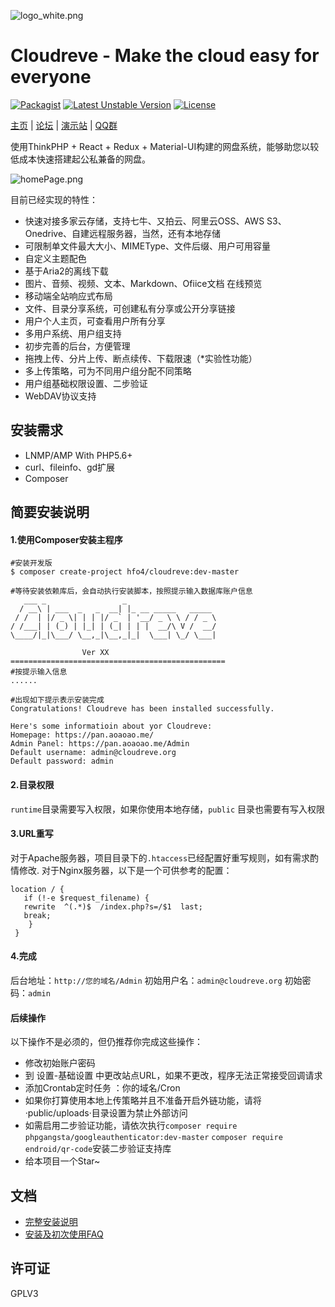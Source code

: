 ![logo_white.png](https://raw.githubusercontent.com/HFO4/Cloudreve/master/static/img/logo_white.png)

Cloudreve - Make the cloud easy for everyone
=========================
[![Packagist](https://img.shields.io/packagist/v/HFO4/Cloudreve.svg)](https://packagist.org/packages/hfo4/cloudreve)
[![Latest Unstable Version](https://poser.pugx.org/hfo4/cloudreve/v/unstable)](https://packagist.org/packages/hfo4/cloudreve)
[![License](https://poser.pugx.org/hfo4/cloudreve/license)](https://packagist.org/packages/hfo4/cloudreve)

[主页](https://cloudreve.org) | [论坛](https://forum.cloudreve.org) | [演示站](https://drive.aoaoao.me) | [QQ群](https://jq.qq.com/?_wv=1027&k=5TX6sJY)

使用ThinkPHP + React + Redux + Material-UI构建的网盘系统，能够助您以较低成本快速搭建起公私兼备的网盘。

![homePage.png](https://i.loli.net/2019/03/16/5c8cac3ca7f61.png)

目前已经实现的特性：

* 快速对接多家云存储，支持七牛、又拍云、阿里云OSS、AWS S3、Onedrive、自建远程服务器，当然，还有本地存储
* 可限制单文件最大大小、MIMEType、文件后缀、用户可用容量
* 自定义主题配色
* 基于Aria2的离线下载
* 图片、音频、视频、文本、Markdown、Ofiice文档 在线预览
* 移动端全站响应式布局
* 文件、目录分享系统，可创建私有分享或公开分享链接
* 用户个人主页，可查看用户所有分享
* 多用户系统、用户组支持
* 初步完善的后台，方便管理
* 拖拽上传、分片上传、断点续传、下载限速（*实验性功能）
* 多上传策略，可为不同用户组分配不同策略
* 用户组基础权限设置、二步验证
* WebDAV协议支持


安装需求
------------
* LNMP/AMP With PHP5.6+
* curl、fileinfo、gd扩展
* Composer

简要安装说明
------------

#### 1.使用Composer安装主程序
```
#安装开发版
$ composer create-project hfo4/cloudreve:dev-master
```

```
#等待安装依赖库后，会自动执行安装脚本，按照提示输入数据库账户信息
   ___ _                 _                    
  / __\ | ___  _   _  __| |_ __ _____   _____ 
 / /  | |/ _ \| | | |/ _` | '__/ _ \ \ / / _ \
/ /___| | (_) | |_| | (_| | | |  __/\ V /  __/
\____/|_|\___/ \__,_|\__,_|_|  \___| \_/ \___| 
        
                Ver XX
================================================
#按提示输入信息
......
```

```
#出现如下提示表示安装完成
Congratulations! Cloudreve has been installed successfully.

Here's some informatioin about yor Cloudreve:
Homepage: https://pan.aoaoao.me/
Admin Panel: https://pan.aoaoao.me/Admin
Default username: admin@cloudreve.org
Default password: admin
```

#### 2.目录权限
`runtime`目录需要写入权限，如果你使用本地存储，`public` 目录也需要有写入权限

#### 3.URL重写
对于Apache服务器，项目目录下的`.htaccess`已经配置好重写规则，如有需求酌情修改.
对于Nginx服务器，以下是一个可供参考的配置：
```
location / {
   if (!-e $request_filename) {
   rewrite  ^(.*)$  /index.php?s=/$1  last;
   break;
    }
 }
```

#### 4.完成
后台地址：`http://您的域名/Admin` 初始用户名：`admin@cloudreve.org` 初始密码：`admin`
#### 后续操作
以下操作不是必须的，但仍推荐你完成这些操作：
* 修改初始账户密码
* 到 设置-基础设置 中更改站点URL，如果不更改，程序无法正常接受回调请求
* 添加Crontab定时任务 ：你的域名/Cron
* 如果你打算使用本地上传策略并且不准备开启外链功能，请将·public/uploads·目录设置为禁止外部访问
* 如需启用二步验证功能，请依次执行`composer require phpgangsta/googleauthenticator:dev-master` `composer require endroid/qr-code`安装二步验证支持库
* 给本项目一个Star~

文档
------------
* [完整安装说明](https://github.com/HFO4/Cloudreve/wiki/%E5%AE%89%E8%A3%85%E8%AF%B4%E6%98%8E)
* [安装及初次使用FAQ](https://github.com/HFO4/Cloudreve/wiki/%E5%AE%89%E8%A3%85%E5%8F%8A%E5%88%9D%E6%AC%A1%E4%BD%BF%E7%94%A8FAQ)

许可证
------------
GPLV3
